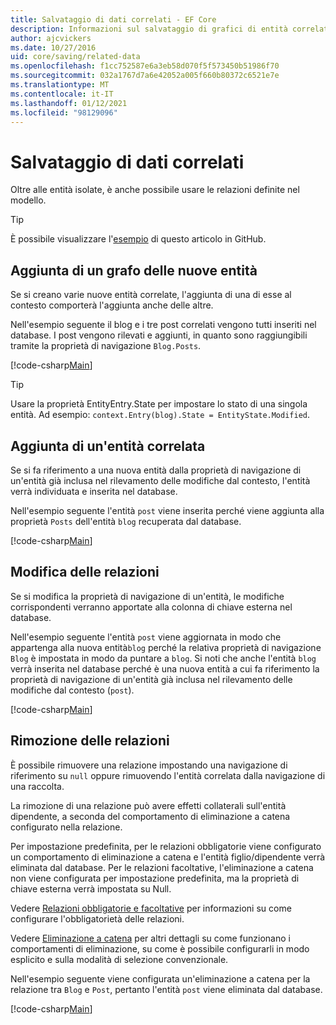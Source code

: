 ```yaml
---
title: Salvataggio di dati correlati - EF Core
description: Informazioni sul salvataggio di grafici di entità correlate e sulla gestione delle relazioni in Entity Framework Core
author: ajcvickers
ms.date: 10/27/2016
uid: core/saving/related-data
ms.openlocfilehash: f1cc752587e6a3eb58d070f5f573450b51986f70
ms.sourcegitcommit: 032a1767d7a6e42052a005f660b80372c6521e7e
ms.translationtype: MT
ms.contentlocale: it-IT
ms.lasthandoff: 01/12/2021
ms.locfileid: "98129096"
---
```

# <a name="saving-related-data"></a>Salvataggio di dati correlati

Oltre alle entità isolate, è anche possibile usare le relazioni definite nel modello.

> [!TIP]
> È possibile visualizzare l'[esempio](https://github.com/dotnet/EntityFramework.Docs/tree/master/samples/core/Saving/RelatedData/) di questo articolo in GitHub.

## <a name="adding-a-graph-of-new-entities"></a>Aggiunta di un grafo delle nuove entità

Se si creano varie nuove entità correlate, l'aggiunta di una di esse al contesto comporterà l'aggiunta anche delle altre.

Nell'esempio seguente il blog e i tre post correlati vengono tutti inseriti nel database. I post vengono rilevati e aggiunti, in quanto sono raggiungibili tramite la proprietà di navigazione `Blog.Posts`.

[!code-csharp[Main](../../../samples/core/Saving/RelatedData/Sample.cs#AddingGraphOfEntities)]

> [!TIP]
> Usare la proprietà EntityEntry.State per impostare lo stato di una singola entità. Ad esempio: `context.Entry(blog).State = EntityState.Modified`.

## <a name="adding-a-related-entity"></a>Aggiunta di un'entità correlata

Se si fa riferimento a una nuova entità dalla proprietà di navigazione di un'entità già inclusa nel rilevamento delle modifiche dal contesto, l'entità verrà individuata e inserita nel database.

Nell'esempio seguente l'entità `post` viene inserita perché viene aggiunta alla proprietà `Posts` dell'entità `blog` recuperata dal database.

[!code-csharp[Main](../../../samples/core/Saving/RelatedData/Sample.cs#AddingRelatedEntity)]

## <a name="changing-relationships"></a>Modifica delle relazioni

Se si modifica la proprietà di navigazione di un'entità, le modifiche corrispondenti verranno apportate alla colonna di chiave esterna nel database.

Nell'esempio seguente l'entità `post` viene aggiornata in modo che appartenga alla nuova entità`blog` perché la relativa proprietà di navigazione `Blog` è impostata in modo da puntare a `blog`. Si noti che anche l'entità `blog` verrà inserita nel database perché è una nuova entità a cui fa riferimento la proprietà di navigazione di un'entità già inclusa nel rilevamento delle modifiche dal contesto (`post`).

[!code-csharp[Main](../../../samples/core/Saving/RelatedData/Sample.cs#ChangingRelationships)]

## <a name="removing-relationships"></a>Rimozione delle relazioni

È possibile rimuovere una relazione impostando una navigazione di riferimento su `null` oppure rimuovendo l'entità correlata dalla navigazione di una raccolta.

La rimozione di una relazione può avere effetti collaterali sull'entità dipendente, a seconda del comportamento di eliminazione a catena configurato nella relazione.

Per impostazione predefinita, per le relazioni obbligatorie viene configurato un comportamento di eliminazione a catena e l'entità figlio/dipendente verrà eliminata dal database. Per le relazioni facoltative, l'eliminazione a catena non viene configurata per impostazione predefinita, ma la proprietà di chiave esterna verrà impostata su Null.

Vedere [Relazioni obbligatorie e facoltative](xref:core/modeling/relationships#required-and-optional-relationships) per informazioni su come configurare l'obbligatorietà delle relazioni.

Vedere [Eliminazione a catena](xref:core/saving/cascade-delete) per altri dettagli su come funzionano i comportamenti di eliminazione, su come è possibile configurarli in modo esplicito e sulla modalità di selezione convenzionale.

Nell'esempio seguente viene configurata un'eliminazione a catena per la relazione tra `Blog` e `Post`, pertanto l'entità `post` viene eliminata dal database.

[!code-csharp[Main](../../../samples/core/Saving/RelatedData/Sample.cs#RemovingRelationships)]
